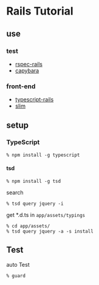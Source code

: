 # Rails Tutorial

## use

### test

- [rspec-rails](https://github.com/rspec/rspec-rails)
- [capybara](https://github.com/jnicklas/capybara)

### front-end

- [typescript-rails](https://github.com/typescript-ruby/typescript-rails)
- [slim](https://github.com/slim-template/slim-rails)

## setup

### TypeScript

```
% npm install -g typescript
```

#### tsd

```
% npm install -g tsd
```

search

```
% tsd query jquery -i
```

get *.d.ts in `app/assets/typings`

```
% cd app/assets/
% tsd query jquery -a -s install
```

## Test

auto Test

```
% guard
```
